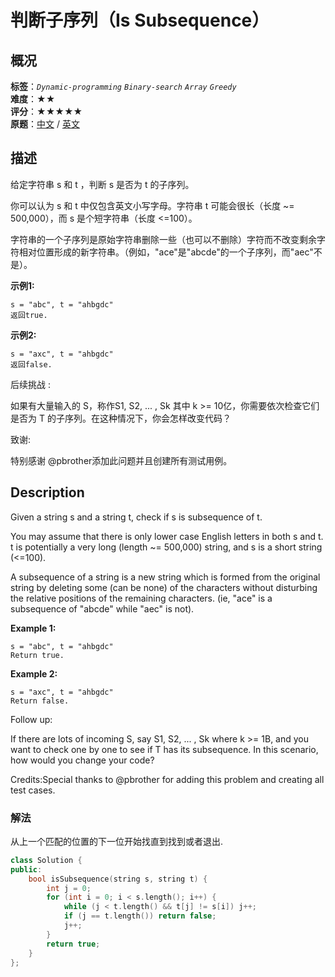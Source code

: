 # 判断子序列（Is Subsequence）
## 概况
**标签**：*`Dynamic-programming`*  *`Binary-search`*  *`Array`*  *`Greedy`*<br>
**难度**：★★<br>
**评分**：★★★★★<br>
**原题**：[中文](https://leetcode-cn.com/problems/is-subsequence) / [英文](https://leetcode.com/problems/is-subsequence)
## 描述

给定字符串 s 和 t ，判断 s 是否为 t 的子序列。



你可以认为 s 和 t 中仅包含英文小写字母。字符串 t 可能会很长（长度 ~= 500,000），而 s 是个短字符串（长度 <=100）。



字符串的一个子序列是原始字符串删除一些（也可以不删除）字符而不改变剩余字符相对位置形成的新字符串。（例如，"ace"是"abcde"的一个子序列，而"aec"不是）。



**示例1:**

```
s = "abc", t = "ahbgdc"
返回true.
```


**示例2:**

```
s = "axc", t = "ahbgdc"
返回false.
```

后续挑战 :



如果有大量输入的 S，称作S1, S2, ... , Sk 其中 k >= 10亿，你需要依次检查它们是否为 T 的子序列。在这种情况下，你会怎样改变代码？



致谢:



特别感谢 @pbrother添加此问题并且创建所有测试用例。




## Description

Given a string s and a string t, check if s is subsequence of t.







You may assume that there is only lower case English letters in both s and t. t is potentially a very long (length ~= 500,000) string, and s is a short string (<=100).







A subsequence of a string is a new string which is formed from the original string by deleting some (can be none) of the characters without disturbing the relative positions of the remaining characters. (ie, "ace" is a subsequence of "abcde" while "aec" is not).





**Example 1:**

```
s = "abc", t = "ahbgdc"
Return true.
```




**Example 2:**

```
s = "axc", t = "ahbgdc"
Return false.
```




Follow up:

If there are lots of incoming S, say S1, S2, ... , Sk where k >= 1B, and you want to check one by one to see if T has its subsequence. In this scenario, how would you change your code?



Credits:Special thanks to @pbrother for adding this problem and creating all test cases.


### 解法
从上一个匹配的位置的下一位开始找直到找到或者退出.
```c++
class Solution {
public:
    bool isSubsequence(string s, string t) {
        int j = 0;
        for (int i = 0; i < s.length(); i++) {
            while (j < t.length() && t[j] != s[i]) j++;
            if (j == t.length()) return false;
            j++;
        }
        return true;
    }
};
```